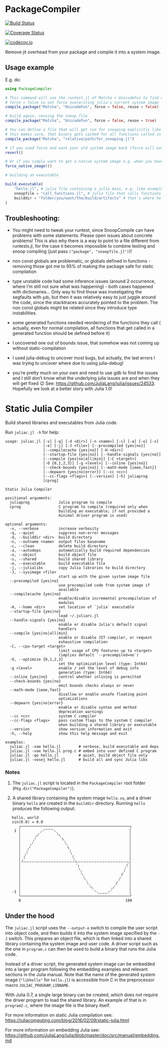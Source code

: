 # PackageCompiler
[![Build Status](https://travis-ci.org/JuliaLang/PackageCompiler.jl.svg?branch=master)](https://travis-ci.org/JuliaLang/PackageCompiler.jl)

[![Coverage Status](https://coveralls.io/repos/JuliaLang/PackageCompiler.jl/badge.svg?branch=master&service=github)](https://coveralls.io/github/JuliaLang/PackageCompiler.jl?branch=master)

[![codecov.io](http://codecov.io/github/JuliaLang/PackageCompiler.jl/coverage.svg?branch=master)](http://codecov.io/github/JuliaLang/PackageCompiler.jl?branch=master)

Remove jit overhead from your package and compile it into a system image.


## Usage example
E.g. do:
```Julia
using PackageCompiler

# This command will use the runtest.jl of Matcha + UnicodeFun to find out what functions to precompile!
# force = false to not force overwriting julia's current system image
compile_package("Matcha", "UnicodeFun", force = false, reuse = false)

# build again, reusing the snoop file
compile_package("Matcha", "UnicodeFun", force = false, reuse = true)

# You can define a file that will get run for snooping explicitly like this:
# this makes sure, that binary gets cached for all functions called in `for_snooping.jl`
compile_package("Matcha", "relative/path/for_snooping.jl")

# if you used force and want your old system image back (force will overwrite the default system image Julia uses) you can run:
revert()

# Or if you simply want to get a native system image e.g. when you have downloaded the generic Julia install:
force_native_image!()

# building an executable

build_executable(
    "hello.jl", # julia file containing a julia main, e.g. like examples/hello.jl
    snoopfile = "call_functions.jl", # julia file that calls functions that you want to make sure to have precompiled [optional]
    builddir = "folder/you/want/the/build/artifacts" # that's where hello.exe will end up
)
```


## Troubleshooting:

- You might need to tweak your runtest, since SnoopCompile can have problems with some statements. Please open issues about concrete problems! This is also why there is a way to point to a file different from runtests.jl, for the case it becomes impossible to combine testing and snoop compiling (just pass `("package", "snoopfile.jl")`)!

- non const globals are problematic, or globals defined in functions - removing those got me to 95% of making the package safe for static compilation

- type unstable code had some inference issues (around 2 occurrence, where I’m still not sure what was happening) - both cases happened with dictionaries… Only way to find those was investigating the segfaults with `gdb`, but then it was relatively easy to just juggle around the code, since the stacktraces accurately pointed to the problem. The non const globals might be related since they introduce type instabilities.

- some generated functions needed reordering of the functions they call ( actually, even for normal compilation, all functions that get called in a generated function should be defined before it)

- I uncovered one out of bounds issue, that somehow was not coming up without static-compilation
- I used julia-debug to uncover most bugs, but actually, the last errors I was trying to uncover where due to using julia-debug!

- you’re pretty much on your own and need to use gdb to find the issues and I still don’t know what the underlying julia issues are and when they will get fixed :wink: See: https://github.com/JuliaLang/julia/issues/24533. Hopefully we look at a better story with Julia 1.0!


# Static Julia Compiler

Build shared libraries and executables from Julia code.

Run `juliac.jl -h` for help:

```
usage: juliac.jl [-v] [-q] [-d <dir>] [-n <name>] [-c] [-a] [-o] [-s]
                 [-e] [-j] [-J <file>] [--precompiled {yes|no}]
                 [--compilecache {yes|no}] [-H <dir>]
                 [--startup-file {yes|no}] [--handle-signals {yes|no}]
                 [--compile {yes|no|all|min}] [-C <target>]
                 [-O {0,1,2,3}] [-g <level>] [--inline {yes|no}]
                 [--check-bounds {yes|no}] [--math-mode {ieee,fast}]
                 [--depwarn {yes|no|error}] [--cc <cc>]
                 [--cc-flags <flags>] [--version] [-h] juliaprog
                 [cprog]

Static Julia Compiler

positional arguments:
  juliaprog             Julia program to compile
  cprog                 C program to compile (required only when
                        building an executable; if not provided a
                        minimal driver program is used)

optional arguments:
  -v, --verbose         increase verbosity
  -q, --quiet           suppress non-error messages
  -d, --builddir <dir>  build directory
  -n, --outname <name>  output files basename
  -c, --clean           delete build directory
  -a, --autodeps        automatically build required dependencies
  -o, --object          build object file
  -s, --shared          build shared library
  -e, --executable      build executable file
  -j, --julialibs       copy Julia libraries to build directory
  -J, --sysimage <file>
                        start up with the given system image file
  --precompiled {yes|no}
                        use precompiled code from system image if
                        available
  --compilecache {yes|no}
                        enable/disable incremental precompilation of
                        modules
  -H, --home <dir>      set location of `julia` executable
  --startup-file {yes|no}
                        load ~/.juliarc.jl
  --handle-signals {yes|no}
                        enable or disable Julia's default signal
                        handlers
  --compile {yes|no|all|min}
                        enable or disable JIT compiler, or request
                        exhaustive compilation
  -C, --cpu-target <target>
                        limit usage of CPU features up to <target>
                        (implies default `--precompiled=no`)
  -O, --optimize {0,1,2,3}
                        set the optimization level (type: Int64)
  -g <level>            enable / set the level of debug info
                        generation (type: Int64)
  --inline {yes|no}     control whether inlining is permitted
  --check-bounds {yes|no}
                        emit bounds checks always or never
  --math-mode {ieee,fast}
                        disallow or enable unsafe floating point
                        optimizations
  --depwarn {yes|no|error}
                        enable or disable syntax and method
                        deprecation warnings
  --cc <cc>             system C compiler
  --cc-flags <flags>    pass custom flags to the system C compiler
                        when building a shared library or executable
  --version             show version information and exit
  -h, --help            show this help message and exit

examples:
  juliac.jl -vae hello.jl        # verbose, build executable and deps
  juliac.jl -vae hello.jl prog.c # embed into user defined C program
  juliac.jl -qo hello.jl         # quiet, build object file only
  juliac.jl -vosej hello.jl      # build all and sync Julia libs
```

### Notes

1. The `juliac.jl` script is located in the `PackageCompiler` root
   folder (`Pkg.dir("PackageCompiler")`).

2. A shared library containing the system image `hello.so`, and a
   driver binary `hello` are created in the `builddir` directory.
   Running `hello` produces the following output:

```
   hello, world
   sin(0.0) = 0.0
      ┌─────────────────────────────────────────────────┐
    1 │⠀⠀⠀⠀⠀⠀⠀⡠⠊⠉⠉⠉⠢⡀⠀⠀⠀⠀⠀⠀⠀⠀⠀⠀⠀⠀⠀⠀⠀⠀⠀⠀⠀⠀⠀⠀⠀⠀⠀⠀│
      │⠀⠀⠀⠀⠀⢠⠎⠀⠀⠀⠀⠀⠀⠘⢆⠀⠀⠀⠀⠀⠀⠀⠀⠀⠀⠀⠀⠀⠀⠀⠀⠀⠀⠀⠀⠀⠀⠀⠀⠀│
      │⠀⠀⠀⠀⢠⠃⠀⠀⠀⠀⠀⠀⠀⠀⠀⠳⡀⠀⠀⠀⠀⠀⠀⠀⠀⠀⠀⠀⠀⠀⠀⠀⠀⠀⠀⠀⠀⠀⠀⠀│
      │⠀⠀⠀⢠⠃⠀⠀⠀⠀⠀⠀⠀⠀⠀⠀⠀⠱⡀⠀⠀⠀⠀⠀⠀⠀⠀⠀⠀⠀⠀⠀⠀⠀⠀⠀⠀⠀⠀⠀⠀│
      │⠀⠀⢠⠃⠀⠀⠀⠀⠀⠀⠀⠀⠀⠀⠀⠀⠀⠳⡀⠀⠀⠀⠀⠀⠀⠀⠀⠀⠀⠀⠀⠀⠀⠀⠀⠀⠀⠀⠀⠀│
      │⠀⢀⠇⠀⠀⠀⠀⠀⠀⠀⠀⠀⠀⠀⠀⠀⠀⠀⢣⠀⠀⠀⠀⠀⠀⠀⠀⠀⠀⠀⠀⠀⠀⠀⠀⠀⠀⠀⠀⠀│
      │⠀⡎⠀⠀⠀⠀⠀⠀⠀⠀⠀⠀⠀⠀⠀⠀⠀⠀⠀⢇⠀⠀⠀⠀⠀⠀⠀⠀⠀⠀⠀⠀⠀⠀⠀⠀⠀⠀⠀⠀│
      │⠼⠤⠤⠤⠤⠤⠤⠤⠤⠤⠤⠤⠤⠤⠤⠤⠤⠤⠤⠬⢦⠤⠤⠤⠤⠤⠤⠤⠤⠤⠤⠤⠤⠤⠤⠤⠤⠤⠤⢤│
      │⠀⠀⠀⠀⠀⠀⠀⠀⠀⠀⠀⠀⠀⠀⠀⠀⠀⠀⠀⠀⠈⡆⠀⠀⠀⠀⠀⠀⠀⠀⠀⠀⠀⠀⠀⠀⠀⠀⢀⠇│
      │⠀⠀⠀⠀⠀⠀⠀⠀⠀⠀⠀⠀⠀⠀⠀⠀⠀⠀⠀⠀⠀⠘⡄⠀⠀⠀⠀⠀⠀⠀⠀⠀⠀⠀⠀⠀⠀⠀⡎⠀│
      │⠀⠀⠀⠀⠀⠀⠀⠀⠀⠀⠀⠀⠀⠀⠀⠀⠀⠀⠀⠀⠀⠀⠱⡀⠀⠀⠀⠀⠀⠀⠀⠀⠀⠀⠀⠀⠀⡞⠀⠀│
      │⠀⠀⠀⠀⠀⠀⠀⠀⠀⠀⠀⠀⠀⠀⠀⠀⠀⠀⠀⠀⠀⠀⠀⠱⡀⠀⠀⠀⠀⠀⠀⠀⠀⠀⠀⠀⡜⠀⠀⠀│
      │⠀⠀⠀⠀⠀⠀⠀⠀⠀⠀⠀⠀⠀⠀⠀⠀⠀⠀⠀⠀⠀⠀⠀⠀⠱⡀⠀⠀⠀⠀⠀⠀⠀⠀⠀⡞⠀⠀⠀⠀│
      │⠀⠀⠀⠀⠀⠀⠀⠀⠀⠀⠀⠀⠀⠀⠀⠀⠀⠀⠀⠀⠀⠀⠀⠀⠀⠘⢆⠀⠀⠀⠀⠀⠀⢠⠎⠀⠀⠀⠀⠀│
   -1 │⠀⠀⠀⠀⠀⠀⠀⠀⠀⠀⠀⠀⠀⠀⠀⠀⠀⠀⠀⠀⠀⠀⠀⠀⠀⠀⠀⠑⢄⣀⣀⣀⠔⠁⠀⠀⠀⠀⠀⠀│
      └─────────────────────────────────────────────────┘
      0                                               100
```

## Under the hood

The `juliac.jl` script uses the `--output-o` switch to compile the user
script into object code, and then builds it into the system image
specified by the `-J` switch. This prepares an object file, which is
then linked into a shared library containing the system image and user
code. A driver script such as the one in `program.c` can then be used
to build a binary that runs the Julia code.

Instead of a driver script, the generated system image can be embedded
into a larger program following the embedding examples and relevant
sections in the Julia manual. Note that the name of the generated system
image (`"libhello"` for `hello.jl`) is accessible from C in the
preprocessor macro `JULIAC_PROGRAM_LIBNAME`.

With Julia 0.7, a single large binary can be created, which does not
require the driver program to load the shared library. An example of
that is in `program2.c`, where the image file is the binary itself.

For more information on static Julia compilation see:\
https://juliacomputing.com/blog/2016/02/09/static-julia.html

For more information on embedding Julia see:\
https://github.com/JuliaLang/julia/blob/master/doc/src/manual/embedding.md
